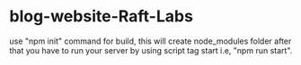 # blog-website-Raft-Labs

use "npm init" command for build, this will create node_modules folder after that you have to run your server by using script tag start i.e, "npm run start".
